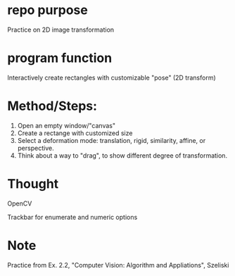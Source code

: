 # repo purpose

Practice on 2D image transformation

# program function
Interactively create rectangles with customizable "pose" (2D transform)

# Method/Steps:
1. Open an empty window/"canvas"
2. Create a rectange with customized size
3. Select a deformation mode: translation, rigid, similarity, affine, or perspective.
4. Think about a way to "drag", to show different degree of transformation.

# Thought
OpenCV

Trackbar for enumerate and numeric options

# Note
Practice from Ex. 2.2, "Computer Vision: Algorithm and Appliations", Szeliski
